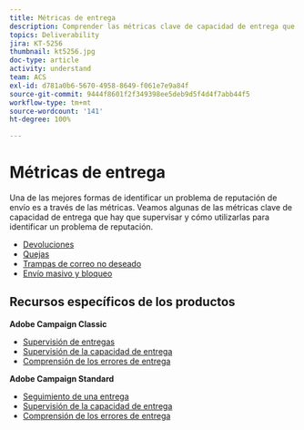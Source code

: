 ```yaml
---
title: Métricas de entrega
description: Comprender las métricas clave de capacidad de entrega que hay que supervisar y cómo utilizarlas para identificar un problema de reputación.
topics: Deliverability
jira: KT-5256
thumbnail: kt5256.jpg
doc-type: article
activity: understand
team: ACS
exl-id: d781a0b6-5670-4958-8649-f061e7e9a84f
source-git-commit: 9444f8601f2f349398ee5deb9d5f4d4f7abb44f5
workflow-type: tm+mt
source-wordcount: '141'
ht-degree: 100%

---
```


# Métricas de entrega

Una de las mejores formas de identificar un problema de reputación de envío es a través de las métricas. Veamos algunas de las métricas clave de capacidad de entrega que hay que supervisar y cómo utilizarlas para identificar un problema de reputación.

* [Devoluciones](/help/metrics/bounces.md)
* [Quejas](/help/metrics/complaints.md)
* [Trampas de correo no deseado](/help/metrics/spam-traps.md)
* [Envío masivo y bloqueo](/help/metrics/bulking-and-blocking.md)

## Recursos específicos de los productos

**Adobe Campaign Classic**

* [Supervisión de entregas](https://experienceleague.adobe.com/docs/campaign-classic/using/sending-messages/monitoring-deliveries/about-delivery-monitoring.html?lang=es)
* [Supervisión de la capacidad de entrega](https://experienceleague.adobe.com/docs/campaign-classic/using/sending-messages/deliverability-management/monitoring-deliverability.html?lang=es)
* [Comprensión de los errores de entrega](https://experienceleague.adobe.com/docs/campaign-classic/using/sending-messages/monitoring-deliveries/understanding-delivery-failures.html?lang=es)

**Adobe Campaign Standard**

* [Seguimiento de una entrega](https://experienceleague.adobe.com/docs/campaign-standard/using/testing-and-sending/monitoring-messages/monitoring-a-delivery.html?lang=es)
* [Supervisión de la capacidad de entrega](https://experienceleague.adobe.com/docs/campaign-standard/using/testing-and-sending/managing-deliverability/monitor-deliverability.html?lang=es#testing-and-sending)
* [Comprensión de los errores de entrega](https://experienceleague.adobe.com/docs/campaign-standard/using/testing-and-sending/monitoring-messages/understanding-delivery-failures.html?lang=es)
